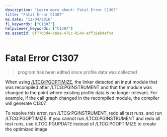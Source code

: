 ```yaml
---
description: "Learn more about: Fatal Error C1307"
title: "Fatal Error C1307"
ms.date: "11/04/2016"
f1_keywords: ["C1307"]
helpviewer_keywords: ["C1307"]
ms.assetid: 6f77d3d4-ba8a-476c-b540-aff19eb4efc4
---
```

# Fatal Error C1307

> program has been edited since profile data was collected

When using [/LTCG:PGOPTIMIZE](../../build/reference/ltcg-link-time-code-generation.md), the linker detected an input module that was recompiled after /LTCG:PGINSTRUMENT and that the module was changed to the point where existing profile data is no longer relevant. For example, if the call graph changed in the recompiled module, the compiler will generate C1307.

To resolve this error, run /LTCG:PGINSTRUMENT, redo all test runs, and run /LTCG:PGOPTIMIZE. If you cannot run /LTCG:PGINSTRUMENT and redo all test runs, use /LTCG:PGUPDATE instead of /LTCG:PGOPTIMIZE to create the optimized image.
